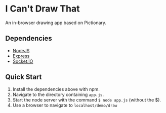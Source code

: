 # I Can't Draw That
An in-browser drawing app based on Pictionary.

## Dependencies
- [NodeJS](https://nodejs.org/)
- [Express](http://expressjs.com/)
- [Socket.IO](http://socket.io/)

## Quick Start
1. Install the dependencies above with npm.
2. Navigate to the directory containing `app.js`.
3. Start the node server with the command `$ node app.js` (without the $).
4. Use a browser to navigate to `localhost/demo/draw`
